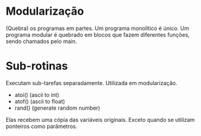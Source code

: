 # Modularização

(Quebra) os programas em partes. Um programa monolítico é único. Um programa modular é quebrado em blocos que fazem diferentes funções, sendo chamados pelo main.

# Sub-rotinas

Executam sub-tarefas separadamente. Utilizada em modularização.

- atoi() (ascii to int)
- atof() (ascii to float)
- rand() (generate random number)

Elas recebem uma cópia das variáveis originais. Exceto quando se utilizam ponteiros como parâmetros.